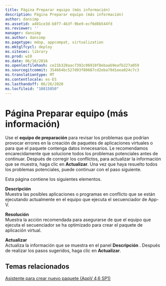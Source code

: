 ```yaml
---
title: Página Preparar equipo (más información)
description: Página Preparar equipo (más información)
author: dansimp
ms.assetid: a401ce3d-b8f7-4b3f-9be9-ecf6d8b544fd
ms.reviewer: ''
manager: dansimp
ms.author: dansimp
ms.pagetype: mdop, appcompat, virtualization
ms.mktglfcycl: deploy
ms.sitesec: library
ms.prod: w10
ms.date: 06/16/2016
ms.openlocfilehash: ce21b328aac7392c06910f8ebaab9eafb227a059
ms.sourcegitcommit: 354664bc527d93f80687cd2eba70d1eea024c7c3
ms.translationtype: MT
ms.contentlocale: es-ES
ms.lasthandoff: 06/26/2020
ms.locfileid: "10815850"
---
```

# Página Preparar equipo (más información)


Use el **equipo de preparación** para revisar los problemas que podrían provocar errores en la creación de paquetes de aplicaciones virtuales o para que el paquete contenga datos innecesarios. Le recomendamos encarecidamente que solucione todos los problemas potenciales antes de continuar. Después de corregir los conflictos, para actualizar la información que se muestra, haga clic en **Actualizar**. Una vez que haya resuelto todos los problemas potenciales, puede continuar con el paso siguiente.

Esta página contiene los siguientes elementos.

<a href="" id="description"></a>**Descripción**  
Muestra las posibles aplicaciones o programas en conflicto que se están ejecutando actualmente en el equipo que ejecuta el secuenciador de App-V.

<a href="" id="resolution"></a>**Resolución**  
Muestra la acción recomendada para asegurarse de que el equipo que ejecuta el secuenciador se ha optimizado para crear el paquete de aplicación virtual.

<a href="" id="refresh"></a>**Actualizar**  
Actualiza la información que se muestra en el panel **Descripción** . Después de realizar los pasos sugeridos, haga clic en **Actualizar**.

## Temas relacionados


[Asistente para crear nuevo paquete (AppV 4,6 SP1)](create-new-package-wizard---appv-46-sp1-.md)

 

 





